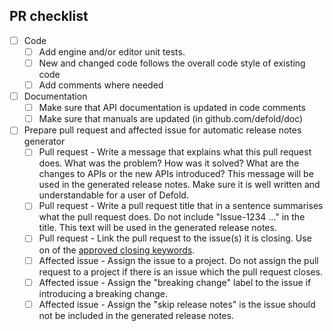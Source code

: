 ## PR checklist

* [ ] Code
	* [ ] Add engine and/or editor unit tests.
	* [ ] New and changed code follows the overall code style of existing code
	* [ ] Add comments where needed
* [ ] Documentation
	* [ ] Make sure that API documentation is updated in code comments
	* [ ] Make sure that manuals are updated (in github.com/defold/doc)
* [ ] Prepare pull request and affected issue for automatic release notes generator
	* [ ] Pull request - Write a message that explains what this pull request does. What was the problem? How was it solved? What are the changes to APIs or the new APIs introduced? This message will be used in the generated release notes. Make sure it is well written and understandable for a user of Defold.
	* [ ] Pull request - Write a pull request title that in a sentence summarises what the pull request does. Do not include "Issue-1234 ..." in the title. This text will be used in the generated release notes.
	* [ ] Pull request - Link the pull request to the issue(s) it is closing. Use on of the [approved closing keywords](https://docs.github.com/en/issues/tracking-your-work-with-issues/linking-a-pull-request-to-an-issue).
	* [ ] Affected issue - Assign the issue to a project. Do not assign the pull request to a project if there is an issue which the pull request closes.
	* [ ] Affected issue - Assign the "breaking change" label to the issue if introducing a breaking change.
	* [ ] Affected issue - Assign the "skip release notes" is the issue should not be included in the generated release notes.
